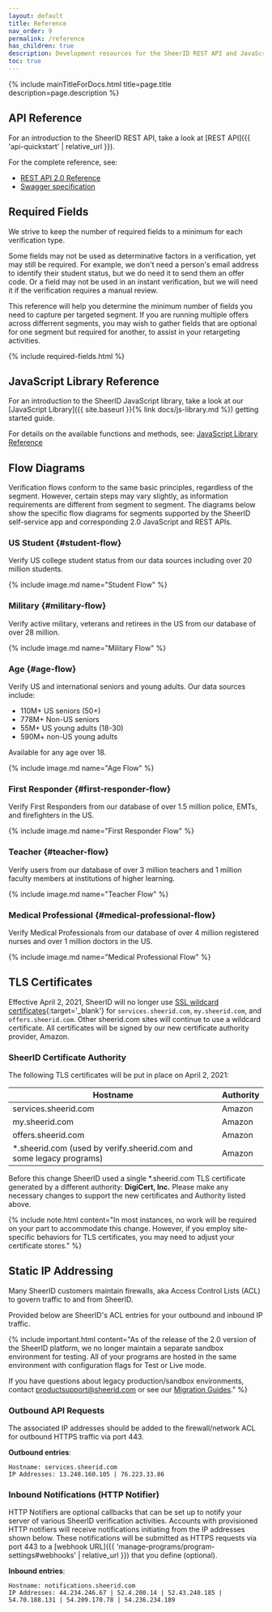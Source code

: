 ```yaml
---
layout: default
title: Reference
nav_order: 9
permalink: /reference
has_children: true
description: Development resources for the SheerID REST API and JavaScript library.
toc: true
---
```


{% include mainTitleForDocs.html title=page.title description=page.description %}

## API Reference

For an introduction to the SheerID REST API, take a look at [REST API]({{ 'api-quickstart' | relative_url }}).


For the complete reference, see:

* [REST API 2.0 Reference](/rest-api)
* [Swagger specification](https://services.sheerid.com/rest/v2/swagger.yaml)

## Required Fields

We strive to keep the number of required fields to a minimum for each verification type.

Some fields may not be used as determinative factors in a verification, yet may still be required. For example, we don't need a person's email address to identify their student status, but we do need it to send them an offer code. Or a field may not be used in an instant verification, but we will need it if the verification requires a manual review.

This reference will help you determine the minimum number of fields you need to capture per targeted segment. If you are running multiple offers across differrent segments, you may wish to gather fields that are optional for one segment but required for another, to assist in your retargeting activities.

{% include required-fields.html %}

## JavaScript Library Reference

For an introduction to the SheerID JavaScript library, take a look at our [JavaScript Library]({{ site.baseurl }}{% link docs/js-library.md %}) getting started guide.

For details on the available functions and methods, see: [JavaScript Library Reference](/jslib-api)

## Flow Diagrams

Verification flows conform to the same basic principles, regardless of the segment. However, certain steps may vary
slightly, as information requirements are different from segment to segment. The diagrams below show the specific
flow diagrams for segments supported by the SheerID self-service app and corresponding 2.0 JavaScript and REST APIs.

### US Student {#student-flow}

Verify US college student status from our data sources including over 20 million students.

{% include image.md name="Student Flow" %}

### Military {#military-flow}

Verify active military, veterans and retirees in the US from our database of over 28 million.

{% include image.md name="Military Flow" %}

### Age {#age-flow}

Verify US and international seniors and young adults. Our data sources include:

* 110M+ US seniors (50+)
* 778M+ Non-US seniors
* 55M+ US young adults (18-30)
* 590M+ non-US young adults

Available for any age over 18.

{% include image.md name="Age Flow" %}

### First Responder {#first-responder-flow}

Verify First Responders from our database of over 1.5 million police, EMTs, and firefighters in the US.

{% include image.md name="First Responder Flow" %}

### Teacher {#teacher-flow}

Verify users from our database of over 3 million teachers and 1 million faculty members at
institutions of higher learning.

{% include image.md name="Teacher Flow" %}

### Medical Professional {#medical-professional-flow}

Verify Medical Professionals from our database of over 4 million registered nurses and over 1 million doctors in the US.

{% include image.md name="Medical Professional Flow" %}

## TLS Certificates

Effective April 2, 2021, SheerID will no longer use [SSL wildcard certificates](https://knowledge.digicert.com/generalinformation/INFO900.html){:target='_blank'} for `services.sheerid.com`, `my.sheerid.com`, and `offers.sheerid.com`.
Other sheerid.com sites will continue to use a wildcard certificate. All certificates will be signed by our new certificate authority provider, Amazon.

### SheerID Certificate Authority

The following TLS certificates will be put in place on April 2, 2021:

| Hostname |Authority |
|---|---|
| services.sheerid.com | Amazon |
| my.sheerid.com | Amazon |
| offers.sheerid.com | Amazon |
| *.sheerid.com (used by verify.sheerid.com and some legacy programs) | Amazon |

Before this change SheerID used a single *.sheerid.com TLS certificate generated by a different authority: **DigiCert, Inc.** Please make any necessary changes to support the new certificates and Authority listed above.

{% include note.html content="In most instances, no work will be required on your part to accommodate this change. However, if you employ site-specific behaviors for TLS certificates, you may need to adjust your certificate stores." %}

## Static IP Addressing

Many SheerID customers maintain firewalls, aka Access Control Lists (ACL) to govern traffic to and from SheerID.

Provided below are SheerID's ACL entries for your outbound and inbound IP traffic.

{% include important.html content="As of the release of the 2.0 version of the SheerID platform, we no longer maintain a separate sandbox environment for testing. All of your programs are hosted in the same environment with configuration flags for Test or Live mode.

If you have questions about legacy production/sandbox environments, contact [productsupport@sheerid.com](mailto:productsupport@sheerid.com) or see our [Migration Guides](/migration-guides)." %}

### Outbound API Requests

The associated IP addresses should be added to the firewall/network ACL for outbound HTTPS traffic via port 443.

**Outbound entries**:

```text
Hostname: services.sheerid.com
IP Addresses: 13.248.160.105 | 76.223.33.86
```
### Inbound Notifications (HTTP Notifier)

HTTP Notifiers are optional callbacks that can be set up to notify your server of various SheerID verification activities. Accounts with provisioned HTTP notifiers will receive notifications initiating from the IP addresses shown below. These notifications will be submitted as HTTPS requests via port 443 to a [webhook URL]({{ 'manage-programs/program-settings#webhooks' | relative_url }}) that you define (optional).

**Inbound entries**:

```text
Hostname: notifications.sheerid.com
IP Addresses: 44.234.246.67 | 52.4.200.14 | 52.43.240.185 | 54.70.188.131 | 54.209.170.78 | 54.236.234.189
```
